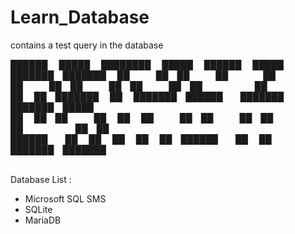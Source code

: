 # Learn_Database
contains a test query in the database

██████   █████  ████████  █████  ██████   █████  ███████ ███████ 
██   ██ ██   ██    ██    ██   ██ ██   ██ ██   ██ ██      ██      
██   ██ ███████    ██    ███████ ██████  ███████ ███████ █████   
██   ██ ██   ██    ██    ██   ██ ██   ██ ██   ██      ██ ██      
██████  ██   ██    ██    ██   ██ ██████  ██   ██ ███████ ███████ 
                                                                 
                                                                 

Database List :
- Microsoft SQL SMS
- SQLite
- MariaDB
